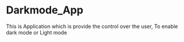 # Darkmode_App
This is Application which is provide the control over the user, To enable dark mode or Light mode
